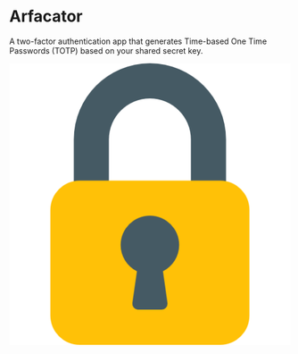 # Arfacator


A two-factor authentication app that generates Time-based One Time Passwords (TOTP) based on your shared secret key.


![Logo](./app/src/main/res/drawable/logo.png)
